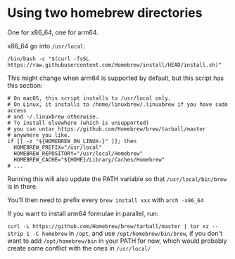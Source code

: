 # Using two homebrew directories


One for x86_64, one for arm64.

x86_64 go into `/usr/local`:

`/bin/bash -c "$(curl -fsSL https://raw.githubusercontent.com/Homebrew/install/HEAD/install.sh)"`

This might change when arm64 is supported by default, but this script has this section:

```
# On macOS, this script installs to /usr/local only.
# On Linux, it installs to /home/linuxbrew/.linuxbrew if you have sudo access
# and ~/.linuxbrew otherwise.
# To install elsewhere (which is unsupported)
# you can untar https://github.com/Homebrew/brew/tarball/master
# anywhere you like.
if [[ -z "${HOMEBREW_ON_LINUX-}" ]]; then
  HOMEBREW_PREFIX="/usr/local"
  HOMEBREW_REPOSITORY="/usr/local/Homebrew"
  HOMEBREW_CACHE="${HOME}/Library/Caches/Homebrew"
# ...
```

Running this will also update the PATH variable so that `/usr/local/bin/brew` is in there.

You'll then need to prefix every `brew install xxx` with `arch -x86_64`

If you want to install arm64 formulae in parallel, run:

`curl -L https://github.com/Homebrew/brew/tarball/master | tar xz --strip 1 -C homebrew` in `/opt`, and use `/opt/homebrew/bin/brew`, if you don't want to add `/opt/homebrew/bin` in your PATH for now, which would probably create some conflict with the ones in `/usr/local/`

